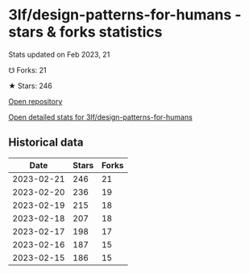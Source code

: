 # 3lf/design-patterns-for-humans - stars & forks statistics

Stats updated on Feb 2023, 21

☋ Forks: 21

★ Stars: 246

[Open repository](https://github.com/3lf/design-patterns-for-humans)

[Open detailed stats for 3lf/design-patterns-for-humans](https://reviewgithub.com/rep/3lf/design-patterns-for-humans)

## Historical data
| Date | Stars | Forks |
|------|-------|-------|
| 2023-02-21 | 246 | 21 | 
| 2023-02-20 | 236 | 19 | 
| 2023-02-19 | 215 | 18 | 
| 2023-02-18 | 207 | 18 | 
| 2023-02-17 | 198 | 17 | 
| 2023-02-16 | 187 | 15 | 
| 2023-02-15 | 186 | 15 | 

